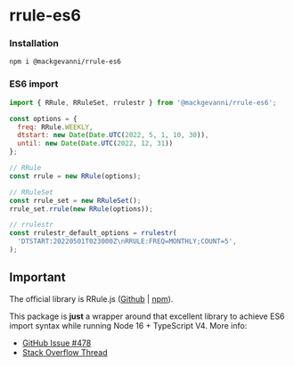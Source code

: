 # rrule-es6

### Installation

```console
npm i @mackgevanni/rrule-es6
```

### ES6 import

```javascript
import { RRule, RRuleSet, rrulestr } from '@mackgevanni/rrule-es6';

const options = {
  freq: RRule.WEEKLY,
  dtstart: new Date(Date.UTC(2022, 5, 1, 10, 30)),
  until: new Date(Date.UTC(2022, 12, 31))
};

// RRule
const rrule = new RRule(options);

// RRuleSet
const rrule_set = new RRuleSet();
rrule_set.rrule(new RRule(options));

// rrulestr
const rrulestr_default_options = rrulestr(
  'DTSTART:20220501T023000Z\nRRULE:FREQ=MONTHLY;COUNT=5',
);
```

## Important

The official library is RRule.js ([Github](https://github.com/jakubroztocil/rrule) | [npm](https://www.npmjs.com/package/rrule)).

This package is **just** a wrapper around that excellent library to achieve ES6 import syntax while running Node 16 + TypeScript V4. More info:

- [GitHub Issue #478](https://github.com/jakubroztocil/rrule/issues/478)
- [Stack Overflow Thread](https://stackoverflow.com/questions/63872827/importing-rrule-from-rrule-package-in-typescript-getting-syntaxerror-the-reque)
